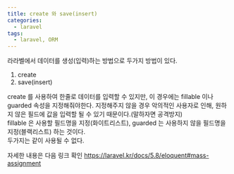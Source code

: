 ```yaml
---
title: create 와 save(insert)
categories:
  - laravel
tags:
  - laravel, ORM
---
```

라라벨에서 데이터를 생성(입력)하는 방법으로 두가지 방법이 있다.
1. create
2. save(insert)

create 를 사용하여 한줄로 데이터를 입력할 수 있지만, 이 경우에는 fillable 이나 guarded 속성을 지정해줘야한다. 지정해주지 않을 경우 악의적인 사용자로 인해, 원하지 않은 필드에 값을 입력할 될 수 있기 때문이다.(말하자면 공격방지)  
fillable 은 사용할 필드명을 지정(화이트리스트), guarded 는 사용하지 않을 필드명을 지정(블랙리스트) 하는 것이다.  
두가지는 같이 사용될 수 없다.

자세한 내용은 다음 링크 확인
<https://laravel.kr/docs/5.8/eloquent#mass-assignment>